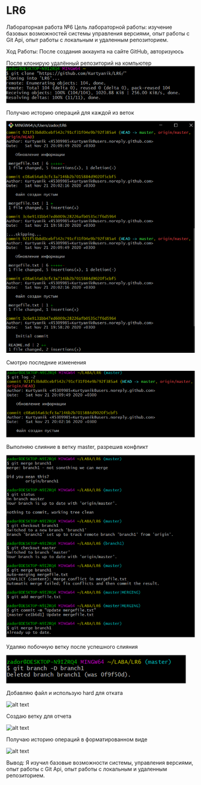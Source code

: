# LR6
Лабораторная работа №6
Цель лабораторной работы: изучение базовых возможностей системы управления версиями, опыт работы с Git Api, опыт работы с локальным и удаленным репозиторием.


Ход Работы: После создания аккаунта на сайте GitHub, авторизуюсь


После клонирую удалённый репозиторий на компьютер
![alt text](https://github.com/DaHbl4/LR6/blob/Statement/screns/1.PNG?raw=true)

Получаю историю операций для каждой из веток

![alt text](https://github.com/DaHbl4/LR6/blob/Statement/screns/2.PNG?raw=1)

Смотрю последние изменения

![alt text](https://github.com/DaHbl4/LR6/blob/Statement/screns/3.PNG?raw=true)

Выполняю слияние в ветку master, разрешив конфликт

![alt text](https://github.com/DaHbl4/LR6/blob/Statement/screns/4.PNG?raw=true)

Удаляю побочную ветку после успешного слияния

![alt text](https://github.com/DaHbl4/LR6/blob/Statement/screns/5.PNG?raw=true)

Добавляю файл и использую hard для отката

![alt text]()

Создаю ветку для отчета

![alt text]()

Получаю историю операций в форматированном виде

![alt text]()

Вывод:
Я изучил базовые возможности системы, управления версиями, опыт работы с Git Api, опыт работы с локальным и удаленным репозиторием.
